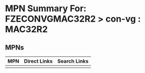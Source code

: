 



# MPN Summary For: FZECONVGMAC32R2 > con-vg : MAC32R2

## MPNs
  

|MPN|Direct Links|Search Links|
| :--- | :--- | :--- |
||||
